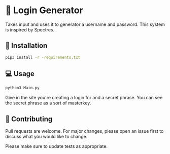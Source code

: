 # 👤 Login Generator
Takes input and uses it to generator a username and password. This system is inspired by Spectres.

## 🔧 Installation
```bash
pip3 install -r -requirements.txt
```

## 💻 Usage
```bash
python3 Main.py
```
Give in the site you're creating a login for and a secret phrase.
You can see the secret phrase as a sort of masterkey.


## 🤝 Contributing
Pull requests are welcome. For major changes, please open an issue first to discuss what you would like to change.

Please make sure to update tests as appropriate.